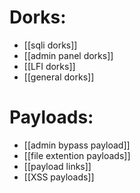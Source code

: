 # Dorks:
- [[sqli dorks]] 
- [[admin panel dorks]] 
- [[LFI dorks]] 
- [[general dorks]] 
# Payloads:
- [[admin bypass payload]] 
- [[file extention payloads]] 
- [[payload links]] 
- [[XSS payloads]] 